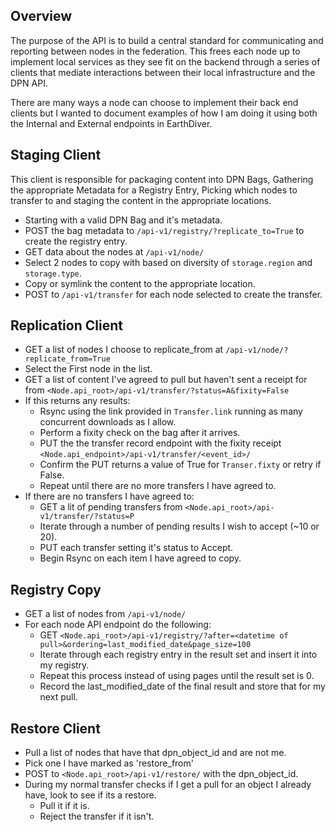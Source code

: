 ## Overview

The purpose of the API is to build a central standard for communicating and reporting between nodes in the federation.  This frees each node up to implement local services as they see fit on the backend through a series of clients that mediate interactions between their local infrastructure and the DPN API.

There are many ways a node can choose to implement their back end clients but I wanted to document examples of how I am doing it using both the Internal and External endpoints in EarthDiver.

## Staging Client

This client is responsible for packaging content into DPN Bags, Gathering the appropriate Metadata for a Registry Entry, Picking which nodes to transfer to and staging the content in the appropriate locations.

*  Starting with a valid DPN Bag and it's metadata.
*  POST the bag metadata to `/api-v1/registry/?replicate_to=True` to create the registry entry.
*  GET data about the nodes at `/api-v1/node/`
*  Select 2 nodes to copy with based on diversity of `storage.region` and `storage.type`.
*  Copy or symlink the content to the appropriate location.
*  POST to `/api-v1/transfer` for each node selected to create the transfer.

## Replication Client

* GET a list of nodes I choose to replicate_from at `/api-v1/node/?replicate_from=True`
* Select the First node in the list.
* GET a list of content I've agreed to pull but haven't sent a receipt for from `<Node.api_root>/api-v1/transfer/?status=A&fixity=False`
* If this returns any results:
    * Rsync using the link provided in `Transfer.link` running as many concurrent downloads as I allow.
    * Perform a fixity check on the bag after it arrives.
    * PUT the the transfer record endpoint with the fixity receipt `<Node.api_endpoint>/api-v1/transfer/<event_id>/`
    * Confirm the PUT returns a value of True for `Transer.fixty` or retry if False.
    * Repeat until there are no more transfers I have agreed to.
* If there are no transfers I have agreed to:
    * GET a lit of pending transfers from `<Node.api_root>/api-v1/transfer/?status=P`
    * Iterate through a number of pending results I wish to accept (~10 or 20).
    * PUT each transfer setting it's status to Accept.
    * Begin Rsync on each item I have agreed to copy.

## Registry Copy

* GET a list of nodes from `/api-v1/node/`
* For each node API endpoint do the following:
    * GET `<Node.api_root>/api-v1/registry/?after=<datetime of pull>&ordering=last_modified_date&page_size=100`
    * Iterate through each registry entry in the result set and insert it into my registry.
    * Repeat this process instead of using pages until the result set is 0.
    * Record the last_modified_date of the final result and store that for my next pull.

## Restore Client

* Pull a list of nodes that have that dpn_object_id and are not me.
* Pick one I have marked as 'restore_from'
* POST to `<Node.api_root>/api-v1/restore/` with the dpn_object_id.
* During my normal transfer checks if I get a pull for an object I already have, look to see if its a restore.
   * Pull it if it is.
   * Reject the transfer if it isn't.